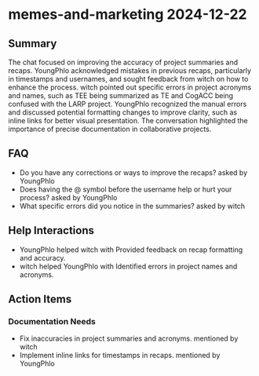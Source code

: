 # memes-and-marketing 2024-12-22

## Summary
The chat focused on improving the accuracy of project summaries and recaps. YoungPhlo acknowledged mistakes in previous recaps, particularly in timestamps and usernames, and sought feedback from witch on how to enhance the process. witch pointed out specific errors in project acronyms and names, such as TEE being summarized as TE and CogACC being confused with the LARP project. YoungPhlo recognized the manual errors and discussed potential formatting changes to improve clarity, such as inline links for better visual presentation. The conversation highlighted the importance of precise documentation in collaborative projects.

## FAQ
- Do you have any corrections or ways to improve the recaps? asked by YoungPhlo
- Does having the @ symbol before the username help or hurt your process? asked by YoungPhlo
- What specific errors did you notice in the summaries? asked by witch

## Help Interactions
- YoungPhlo helped witch with Provided feedback on recap formatting and accuracy.
- witch helped YoungPhlo with Identified errors in project names and acronyms.

## Action Items

### Documentation Needs
- Fix inaccuracies in project summaries and acronyms. mentioned by witch
- Implement inline links for timestamps in recaps. mentioned by YoungPhlo